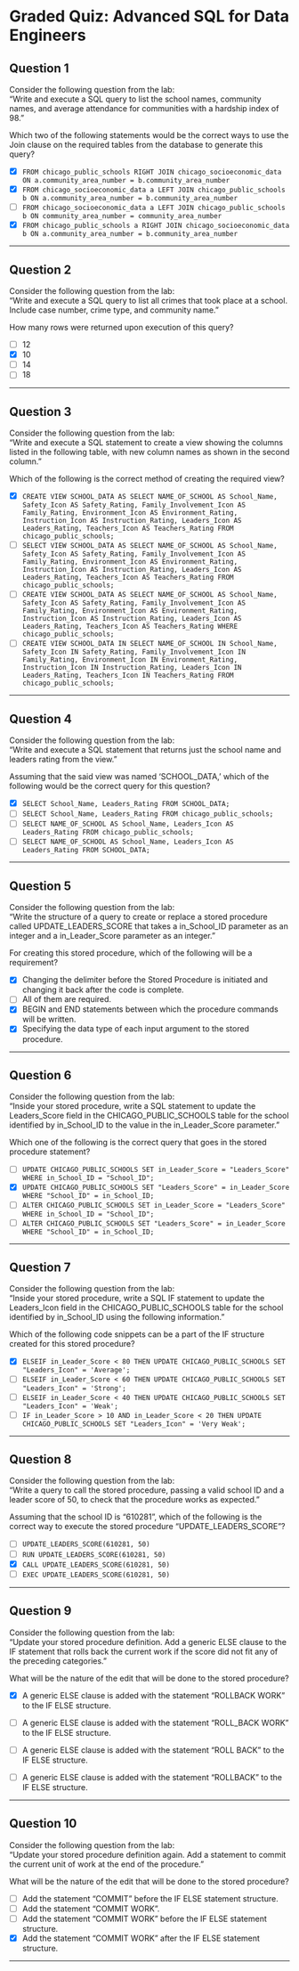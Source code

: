 # Graded Quiz: Advanced SQL for Data Engineers

## Question 1
Consider the following question from the lab:  
“Write and execute a SQL query to list the school names, community names, and average attendance for communities with a hardship index of 98.”
	
Which two of the following statements would be the correct ways to use the Join clause on the required tables from the database to generate this query?  
- [x] `FROM chicago_public_schools RIGHT JOIN chicago_socioeconomic_data ON a.community_area_number = b.community_area_number`  
- [x] `FROM chicago_socioeconomic_data a LEFT JOIN chicago_public_schools b ON a.community_area_number = b.community_area_number`  
- [ ] `FROM chicago_socioeconomic_data a LEFT JOIN chicago_public_schools b ON community_area_number = community_area_number`  
- [x] `FROM chicago_public_schools a RIGHT JOIN chicago_socioeconomic_data b ON a.community_area_number = b.community_area_number`  

---

## Question 2
Consider the following question from the lab:  
“Write and execute a SQL query to list all crimes that took place at a school. Include case number, crime type, and community name.”

How many rows were returned upon execution of this query?  
- [ ] 12  
- [x] 10  
- [ ] 14  
- [ ] 18  

---

## Question 3
Consider the following question from the lab:  
“Write and execute a SQL statement to create a view showing the columns listed in the following table, with new column names as shown in the second column.”

Which of the following is the correct method of creating the required view?  
- [x] `CREATE VIEW SCHOOL_DATA AS SELECT NAME_OF_SCHOOL AS School_Name, Safety_Icon AS Safety_Rating, Family_Involvement_Icon AS Family_Rating, Environment_Icon AS Environment_Rating, Instruction_Icon AS Instruction_Rating, Leaders_Icon AS Leaders_Rating, Teachers_Icon AS Teachers_Rating FROM chicago_public_schools;`  
- [ ] `SELECT VIEW SCHOOL_DATA AS SELECT NAME_OF_SCHOOL AS School_Name, Safety_Icon AS Safety_Rating, Family_Involvement_Icon AS Family_Rating, Environment_Icon AS Environment_Rating, Instruction_Icon AS Instruction_Rating, Leaders_Icon AS Leaders_Rating, Teachers_Icon AS Teachers_Rating FROM chicago_public_schools;`  
- [ ] `CREATE VIEW SCHOOL_DATA AS SELECT NAME_OF_SCHOOL AS School_Name, Safety_Icon AS Safety_Rating, Family_Involvement_Icon AS Family_Rating, Environment_Icon AS Environment_Rating, Instruction_Icon AS Instruction_Rating, Leaders_Icon AS Leaders_Rating, Teachers_Icon AS Teachers_Rating WHERE chicago_public_schools;`  
- [ ] `CREATE VIEW SCHOOL_DATA IN SELECT NAME_OF_SCHOOL IN School_Name, Safety_Icon IN Safety_Rating, Family_Involvement_Icon IN Family_Rating, Environment_Icon IN Environment_Rating, Instruction_Icon IN Instruction_Rating, Leaders_Icon IN Leaders_Rating, Teachers_Icon IN Teachers_Rating FROM chicago_public_schools;`  

---

## Question 4
Consider the following question from the lab:  
“Write and execute a SQL statement that returns just the school name and leaders rating from the view.”

Assuming that the said view was named ‘SCHOOL_DATA,’ which of the following would be the correct query for this question?  
- [x] `SELECT School_Name, Leaders_Rating FROM SCHOOL_DATA;`  
- [ ] `SELECT School_Name, Leaders_Rating FROM chicago_public_schools;`  
- [ ] `SELECT NAME_OF_SCHOOL AS School_Name, Leaders_Icon AS Leaders_Rating FROM chicago_public_schools;`  
- [ ] `SELECT NAME_OF_SCHOOL AS School_Name, Leaders_Icon AS Leaders_Rating FROM SCHOOL_DATA;`  

---

## Question 5
Consider the following question from the lab:  
“Write the structure of a query to create or replace a stored procedure called UPDATE_LEADERS_SCORE that takes a in_School_ID parameter as an integer and a in_Leader_Score parameter as an integer.”

For creating this stored procedure, which of the following will be a requirement?  
- [x] Changing the delimiter before the Stored Procedure is initiated and changing it back after the code is complete.  
- [ ] All of them are required.  
- [x] BEGIN and END statements between which the procedure commands will be written.  
- [x] Specifying the data type of each input argument to the stored procedure.  

---

## Question 6
Consider the following question from the lab:  
“Inside your stored procedure, write a SQL statement to update the Leaders_Score field in the CHICAGO_PUBLIC_SCHOOLS table for the school identified by in_School_ID to the value in the in_Leader_Score parameter.”

Which one of the following is the correct query that goes in the stored procedure statement?  
- [ ] `UPDATE CHICAGO_PUBLIC_SCHOOLS SET in_Leader_Score = "Leaders_Score" WHERE in_School_ID = "School_ID";`  
- [x] `UPDATE CHICAGO_PUBLIC_SCHOOLS SET "Leaders_Score" = in_Leader_Score WHERE "School_ID" = in_School_ID;`  
- [ ] `ALTER CHICAGO_PUBLIC_SCHOOLS SET in_Leader_Score = "Leaders_Score" WHERE in_School_ID = "School_ID";`  
- [ ] `ALTER CHICAGO_PUBLIC_SCHOOLS SET "Leaders_Score" = in_Leader_Score WHERE "School_ID" = in_School_ID;`  

---

## Question 7
Consider the following question from the lab:  
“Inside your stored procedure, write a SQL IF statement to update the Leaders_Icon field in the CHICAGO_PUBLIC_SCHOOLS table for the school identified by in_School_ID using the following information.”

Which of the following code snippets can be a part of the IF structure created for this stored procedure?  
- [x] `ELSEIF in_Leader_Score < 80 THEN UPDATE CHICAGO_PUBLIC_SCHOOLS SET "Leaders_Icon" = 'Average';`  
- [ ] `ELSEIF in_Leader_Score < 60 THEN UPDATE CHICAGO_PUBLIC_SCHOOLS SET "Leaders_Icon" = 'Strong';`  
- [ ] `ELSEIF in_Leader_Score < 40 THEN UPDATE CHICAGO_PUBLIC_SCHOOLS SET "Leaders_Icon" = 'Weak';`  
- [ ] `IF in_Leader_Score > 10 AND in_Leader_Score < 20 THEN UPDATE CHICAGO_PUBLIC_SCHOOLS SET "Leaders_Icon" = 'Very Weak';`  

---

## Question 8
Consider the following question from the lab:  
“Write a query to call the stored procedure, passing a valid school ID and a leader score of 50, to check that the procedure works as expected.”

Assuming that the school ID is “610281”, which of the following is the correct way to execute the stored procedure “UPDATE_LEADERS_SCORE”?  
- [ ] `UPDATE_LEADERS_SCORE(610281, 50)`  
- [ ] `RUN UPDATE_LEADERS_SCORE(610281, 50)`  
- [x] `CALL UPDATE_LEADERS_SCORE(610281, 50)`  
- [ ] `EXEC UPDATE_LEADERS_SCORE(610281, 50)`  

---

## Question 9
Consider the following question from the lab:  
“Update your stored procedure definition. Add a generic ELSE clause to the IF statement that rolls back the current work if the score did not fit any of the preceding categories.”

What will be the nature of the edit that will be done to the stored procedure?  
- [x] A generic ELSE clause is added with the statement “ROLLBACK WORK” to the IF ELSE structure.  
- [ ] A generic ELSE clause is added with the statement “ROLL_BACK WORK” to the IF ELSE structure.  
- [ ] A generic ELSE clause is added with the statement “ROLL BACK” to the IF ELSE structure.  
- [ ] A generic ELSE clause is added with the statement “ROLLBACK” to the IF ELSE structure.  


---

## Question 10
Consider the following question from the lab:  
“Update your stored procedure definition again. Add a statement to commit the current unit of work at the end of the procedure.”

What will be the nature of the edit that will be done to the stored procedure?  
- [ ] Add the statement “COMMIT” before the IF ELSE statement structure.  
- [ ] Add the statement “COMMIT WORK”.  
- [ ] Add the statement “COMMIT WORK” before the IF ELSE statement structure.  
- [x] Add the statement “COMMIT WORK” after the IF ELSE statement structure.  

---
